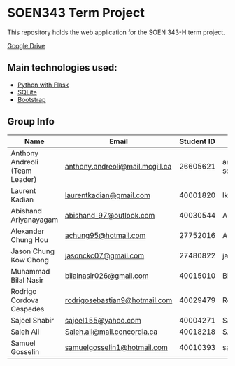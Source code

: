 # SOEN343 Term Project

This repository holds the web application for the SOEN 343-H term project.

[Google Drive](https://drive.google.com/open?id=15SQAkmROdWf5RozuKSclYbbJzdMQugfd)

## Main technologies used:

   * [Python with Flask](http://flask.pocoo.org/)
   * [SQLite](https://www.sqlite.org)
   * [Bootstrap](https://getbootstrap.com/)

## Group Info

| Name | Email | Student ID | Github |
| ------------- | ------------- | ------------- | -------------|
| Anthony Andreoli (Team Leader) | anthony.andreoli@mail.mcgill.ca | 26605621 | aa-software2112 |
| Laurent Kadian | laurentkadian@gmail.com | 40001820 | lkadian |
| Abishand Ariyanayagam | abishand_97@outlook.com | 40030544 | AA-97 |
| Alexander Chung Hou | achung95@hotmail.com | 27752016 | AleexCh | 
| Jason Chung Kow Chong | jasonckc07@gmail.com | 27480822 | jasonckc |
| Muhammad Bilal Nasir | bilalnasir026@gmail.com | 40015010 | Bilal101 |
| Rodrigo Cordova Cespedes | rodrigosebastian9@hotmail.com | 40029479 | RodrigoCordovaC |
| Sajeel Shabir | sajeel155@yahoo.com | 40004271 | SajeelS |
| Saleh Ali | Saleh.ali@mail.concordia.ca | 40018218 | SAA9 |
| Samuel Gosselin | samuelgosselin1@hotmail.com | 40010393 | samgo1 |